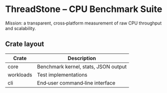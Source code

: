 # ThreadStone – CPU Benchmark Suite

*Mission*: a transparent, cross‑platform measurement of raw CPU throughput and scalability.

## Crate layout
| Crate | Description |
|-------|-------------|
| core | Benchmark kernel, stats, JSON output |
| workloads | Test implementations |
| cli | End‑user command‑line interface |


